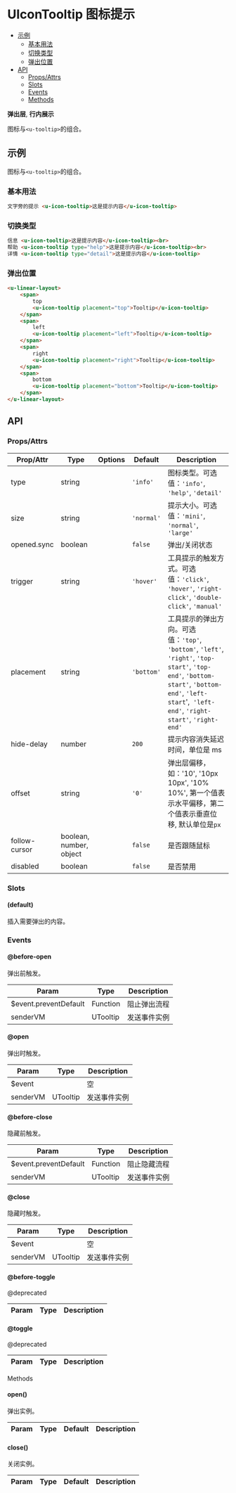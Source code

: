 <!-- 该 README.md 根据 api.yaml 和 docs/*.md 自动生成，为了方便在 GitHub 和 NPM 上查阅。如需修改，请查看源文件 -->

# UIconTooltip 图标提示

- [示例](#示例)
    - [基本用法](#基本用法)
    - [切换类型](#切换类型)
    - [弹出位置](#弹出位置)
- [API]()
    - [Props/Attrs](#propsattrs)
    - [Slots](#slots)
    - [Events](#events)
    - [Methods](#methods)

**弹出层**, **行内展示**

图标与`<u-tooltip>`的组合。

## 示例
图标与`<u-tooltip>`的组合。

### 基本用法

``` html
文字旁的提示 <u-icon-tooltip>这是提示内容</u-icon-tooltip>
```

### 切换类型

``` html
信息 <u-icon-tooltip>这是提示内容</u-icon-tooltip><br>
帮助 <u-icon-tooltip type="help">这是提示内容</u-icon-tooltip><br>
详情 <u-icon-tooltip type="detail">这是提示内容</u-icon-tooltip>
```

### 弹出位置

``` html
<u-linear-layout>
    <span>
        top
        <u-icon-tooltip placement="top">Tooltip</u-icon-tooltip>
    </span>
    <span>
        left
        <u-icon-tooltip placement="left">Tooltip</u-icon-tooltip>
    </span>
    <span>
        right
        <u-icon-tooltip placement="right">Tooltip</u-icon-tooltip>
    </span>
    <span>
        bottom
        <u-icon-tooltip placement="bottom">Tooltip</u-icon-tooltip>
    </span>
</u-linear-layout>
```

## API
### Props/Attrs

| Prop/Attr | Type | Options | Default | Description |
| --------- | ---- | ------- | ------- | ----------- |
| type | string |  | `'info'` | 图标类型。可选值：`'info'`, `'help'`, `'detail'` |
| size | string |  | `'normal'` | 提示大小。可选值：`'mini'`, `'normal'`, `'large'` |
| opened.sync | boolean |  | `false` | 弹出/关闭状态 |
| trigger | string |  | `'hover'` | 工具提示的触发方式。可选值：`'click'`, `'hover'`, `'right-click'`, `'double-click'`, `'manual'` |
| placement | string |  | `'bottom'` | 工具提示的弹出方向。可选值：`'top'`, `'bottom'`, `'left'`, `'right'`, `'top-start'`, `'top-end'`, `'bottom-start'`, `'bottom-end'`, `'left-start`',` 'left-end'`, `'right-start'`, `'right-end'` |
| hide-delay | number |  | `200` | 提示内容消失延迟时间，单位是 ms |
| offset | string |  | `'0'` | 弹出层偏移，如：'10', '10px 10px', '10% 10%', 第一个值表示水平偏移，第二个值表示垂直位移, 默认单位是`px` |
| follow-cursor | boolean, number, object |  | `false` | 是否跟随鼠标 |
| disabled | boolean |  | `false` | 是否禁用 |

### Slots

#### (default)

插入需要弹出的内容。

### Events

#### @before-open

弹出前触发。

| Param | Type | Description |
| ----- | ---- | ----------- |
| $event.preventDefault | Function | 阻止弹出流程 |
| senderVM | UTooltip | 发送事件实例 |

#### @open

弹出时触发。

| Param | Type | Description |
| ----- | ---- | ----------- |
| $event |  | 空 |
| senderVM | UTooltip | 发送事件实例 |

#### @before-close

隐藏前触发。

| Param | Type | Description |
| ----- | ---- | ----------- |
| $event.preventDefault | Function | 阻止隐藏流程 |
| senderVM | UTooltip | 发送事件实例 |

#### @close

隐藏时触发。

| Param | Type | Description |
| ----- | ---- | ----------- |
| $event |  | 空 |
| senderVM | UTooltip | 发送事件实例 |

#### @before-toggle

@deprecated

| Param | Type | Description |
| ----- | ---- | ----------- |

#### @toggle

@deprecated

| Param | Type | Description |
| ----- | ---- | ----------- |

Methods

#### open()

弹出实例。

| Param | Type | Default | Description |
| ----- | ---- | ------- | ----------- |

#### close()

关闭实例。

| Param | Type | Default | Description |
| ----- | ---- | ------- | ----------- |

